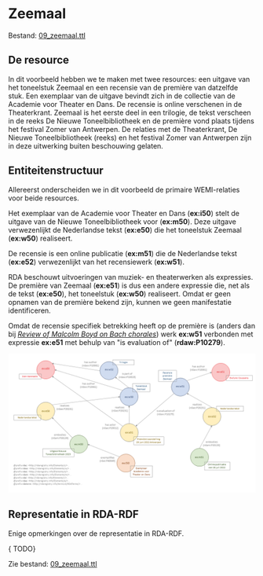 # Zeemaal

Bestand: [09_zeemaal.ttl](09_zeemaal.ttl)

## De resource

In dit voorbeeld hebben we te maken met twee resources: een uitgave van het toneelstuk Zeemaal en een recensie van de première van datzelfde stuk. Een exemplaar van de uitgave bevindt zich in de collectie van de Academie voor Theater en Dans. De recensie is online verschenen in de Theaterkrant. Zeemaal is het eerste deel in een trilogie, de tekst verscheen in de reeks De Nieuwe Toneelbibliotheek en de première vond plaats tijdens het festival Zomer van Antwerpen. De relaties met de Theaterkrant, De Nieuwe Toneelbibliotheek (reeks) en het festival Zomer van Antwerpen zijn in deze uitwerking buiten beschouwing gelaten. 

## Entiteitenstructuur

Allereerst onderscheiden we in dit voorbeeld de primaire WEMI-relaties voor beide resources.

Het exemplaar van de Academie voor Theater en Dans (**ex:i50**) stelt de uitgave van de Nieuwe Toneelbibliotheek voor (**ex:m50**). Deze uitgave verwezenlijkt de Nederlandse tekst (**ex:e50**) die het toneelstuk Zeemaal (**ex:w50**) realiseert.

De recensie is een online publicatie (**ex:m51**) die de Nederlandse tekst (**ex:e52**) verwezenlijkt van het recensiewerk (**ex:w51**).

RDA beschouwt uitvoeringen van muziek- en theaterwerken als expressies. De première van Zeemaal (**ex:e51**) is dus een andere expressie die, net als de tekst (**ex:e50**), het toneelstuk (**ex:w50**) realiseert. Omdat er geen opnamen van de première bekend zijn, kunnen we geen manifestatie identificeren.

Omdat de recensie specifiek betrekking heeft op de première is (anders dan bij [_Review of Malcolm Boyd on Bach chorales_](05_review-harmonizing-bach.md)) werk **ex:w51** verbonden met expressie **ex:e51** met behulp van "is evaluation of" (**rdaw:P10279**).


![Visualisatie Structuur](../../assets/09_zeemaal_rda-rdf_visualisatie.png)


## Representatie in RDA-RDF

Enige opmerkingen over de representatie in RDA-RDF.

{ TODO} 


Zie bestand: [09_zeemaal.ttl](09_zeemaal.ttl)
